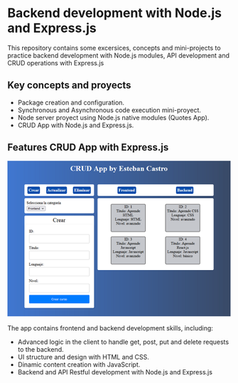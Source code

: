 # Backend development with Node.js and Express.js

This repository contains some excersices, concepts and mini-projects to practice backend development with Node.js modules, API development and CRUD operations with Express.js

## Key concepts and proyects

* Package creation and configuration.
* Synchronous and Asynchronous code execution mini-proyect.
* Node server proyect using Node.js native modules (Quotes App).
* CRUD App with Node.js and Express.js.

## Features CRUD App with Express.js

![CRUD App](./express/public/og-image.png)

The app contains frontend and backend development skills, including:

* Advanced logic in the client to handle get, post, put and delete requests to the backend.
* UI structure and design with HTML and CSS.
* Dinamic content creation with JavaScript.
* Backend and API Restful development with Node.js and Express.js

